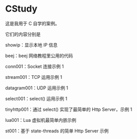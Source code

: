 CStudy
======

这是我用于 C 自学的案例。

它们的内容分别是

showip：显示本地 IP 信息

beej：beej 网络教程里公用的代码

conn001：Socket 连接示例 1

stream001：TCP 运用示例 1

datagram001：UDP 运用示例 1

select001：select() 运用示例 1

tinyhttp001：通过 select() 实现了最简单的 Http Server，示例 1

lua001：Lua 虚拟机最简单内嵌示例

st001：基于 state-threads 的简单 Http Server 示例
